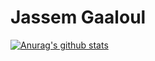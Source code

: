 # Jassem Gaaloul

[![Anurag's github stats](https://github-readme-stats.vercel.app/api?jassem-lab=anuraghazra)](https://github.com/anuraghazra/github-readme-stats)
